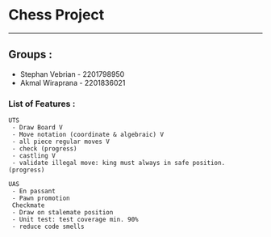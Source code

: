 # Chess Project
---

## Groups :
- Stephan Vebrian - 2201798950
- Akmal Wiraprana - 2201836021

### List of Features : 
```
UTS 
 - Draw Board V
 - Move notation (coordinate & algebraic) V
 - all piece regular moves V
 - check (progress)
 - castling V
 - validate illegal move: king must always in safe position. (progress)
```
```
UAS
 - En passant
 - Pawn promotion
 Checkmate
 - Draw on stalemate position
 - Unit test: test coverage min. 90%
 - reduce code smells
```